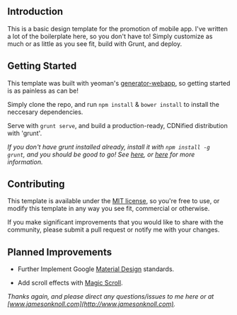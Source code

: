 ## Introduction

This is a basic design template for the promotion of mobile app. I've written a lot of the boilerplate here, so you don't have to! Simply customize as much or as little as you see fit, build with Grunt, and deploy. 


## Getting Started

This template was built with yeoman's [generator-webapp](https://github.com/yeoman/generator-webapp), so getting started is as painless as can be!

Simply clone the repo, and run `npm install` & `bower install` to install the neccesary dependencies.

Serve with `grunt serve`, and build a production-ready, CDNified distribution with 'grunt'.

_If you don't have grunt installed already, install it with `npm install -g grunt`, and you should be good to go! See [here](http://yeoman.io/codelab/prepare-production.html), or [here](https://github.com/yeoman/generator-webapp) for more information._


## Contributing

This template is available under the [MIT license](http://choosealicense.com/licenses/mit/), so you're free to use, or modify this template in any way you see fit, commercial or otherwise. 

If you make significant improvements that you would like to share with the community, please submit a pull request or notify me with your changes. 


## Planned Improvements

* Further Implement Google [Material Design](https://www.google.com/design/spec/material-design/introduction.html) standards.

* Add scroll effects with [Magic Scroll](https://github.com/janpaepke/ScrollMagic).

_Thanks again, and please direct any questions/issues to me here or at [www.jamesonknoll.com](http://www.jamesonknoll.com)._